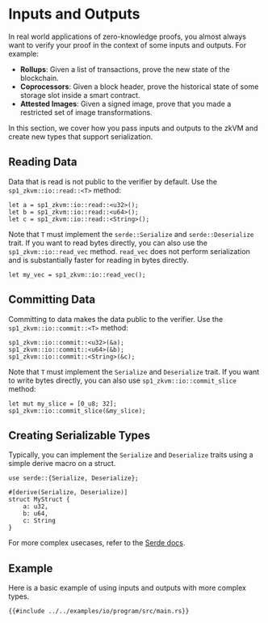 # Inputs and Outputs

In real world applications of zero-knowledge proofs, you almost always want to verify your proof in the context of some inputs and outputs. For example:

- **Rollups**: Given a list of transactions, prove the new state of the blockchain.
- **Coprocessors**: Given a block header, prove the historical state of some storage slot inside a smart contract.
- **Attested Images**: Given a signed image, prove that you made a restricted set of image transformations.

In this section, we cover how you pass inputs and outputs to the zkVM and create new types that support serialization.

## Reading Data

Data that is read is not public to the verifier by default. Use the `sp1_zkvm::io::read::<T>` method:

```rust,noplayground
let a = sp1_zkvm::io::read::<u32>();
let b = sp1_zkvm::io::read::<u64>();
let c = sp1_zkvm::io::read::<String>();
```

Note that `T` must implement the `serde::Serialize` and `serde::Deserialize` trait. If you want to read bytes directly, you can also use the `sp1_zkvm::io::read_vec` method. `read_vec` does not perform serialization and is substantially faster for reading in bytes directly.

```rust,noplayground
let my_vec = sp1_zkvm::io::read_vec();
```

## Committing Data

Committing to data makes the data public to the verifier. Use the `sp1_zkvm::io::commit::<T>` method:

```rust,noplayground
sp1_zkvm::io::commit::<u32>(&a);
sp1_zkvm::io::commit::<u64>(&b);
sp1_zkvm::io::commit::<String>(&c);
```

Note that `T` must implement the `Serialize` and `Deserialize` trait. If you want to write bytes directly, you can also use `sp1_zkvm::io::commit_slice` method:

```rust,noplayground
let mut my_slice = [0_u8; 32];
sp1_zkvm::io::commit_slice(&my_slice);
```

## Creating Serializable Types

Typically, you can implement the `Serialize` and `Deserialize` traits using a simple derive macro on a struct.

```rust,noplayground
use serde::{Serialize, Deserialize};

#[derive(Serialize, Deserialize)]
struct MyStruct {
    a: u32,
    b: u64,
    c: String
}
```

For more complex usecases, refer to the [Serde docs](https://serde.rs/).

## Example

Here is a basic example of using inputs and outputs with more complex types.

```rust,noplayground
{{#include ../../examples/io/program/src/main.rs}}
```
